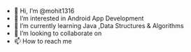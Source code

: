 - 👋 Hi, I’m @mohit1316
- 👀 I’m interested in Android App Development
- 🌱 I’m currently learning Java ,Data Structures & Algorithms
- 💞️ I’m looking to collaborate on 
- 📫 How to reach me 

<!---
mohit1316/mohit1316 is a ✨ special ✨ repository because its `README.md` (this file) appears on your GitHub profile.
You can click the Preview link to take a look at your changes.
--->
